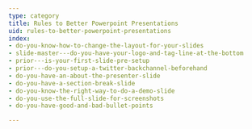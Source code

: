 ```yaml
---
type: category
title: Rules to Better Powerpoint Presentations
uid: rules-to-better-powerpoint-presentations
index:
- do-you-know-how-to-change-the-layout-for-your-slides
- slide-master---do-you-have-your-logo-and-tag-line-at-the-bottom
- prior---is-your-first-slide-pre-setup
- prior---do-you-setup-a-twitter-backchannel-beforehand
- do-you-have-an-about-the-presenter-slide
- do-you-have-a-section-break-slide
- do-you-know-the-right-way-to-do-a-demo-slide
- do-you-use-the-full-slide-for-screenshots
- do-you-have-good-and-bad-bullet-points

---
```




